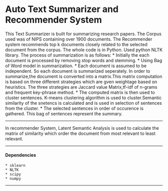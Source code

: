 Auto Text Summarizer and Recommender System
=======================================

This Text Summarizer is built for summarizing research papers. The Corpus used was of NIPS containing over 1900 documents.
The Recommender system recommends top k documents closely related to the selected document from the corpus. The whole code is in Python. Used python NLTK library. 
The process of summarization is as follows:
    * Initially the each document is processed by removing stop words and stemming. 
    * Using Bag of Word model in summarization.
    * Each document is assumed to be independent. So each document is summarized seperately. In order to summarize,the document is converted into a matrix.This matrix computation is based on three different strategies which are gven weightage based on heuristics. The three strategies are Jaccard value Matrix,tf-idf of n-grams and frequent key-phrase method. 
    * The computed matrix is then used to cluster sentences. K-means clustering algorithm is used to cluster.Semantic similarity of the snetencs is calculated and is used in selection of sentences from the cluster.
    * The selected sentences in order of occurence is gathered. This bag of sentences represent the summary.

--------------------------------------------------------------------------------------------------------

In recommender System, Latent Semantic Analysis is used to calculate the matrix of similarity which order the document from most relevant to least relevant. 

---------------------------------------------------------------------------------------------------------
#### Dependencies
	* sklearn
	* NLTK
	* scipy
	* numpy

---------------------------------------------------------------------------------------------------------


